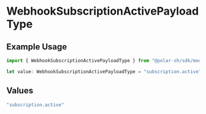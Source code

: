 # WebhookSubscriptionActivePayloadType

## Example Usage

```typescript
import { WebhookSubscriptionActivePayloadType } from "@polar-sh/sdk/models/components";

let value: WebhookSubscriptionActivePayloadType = "subscription.active";
```

## Values

```typescript
"subscription.active"
```